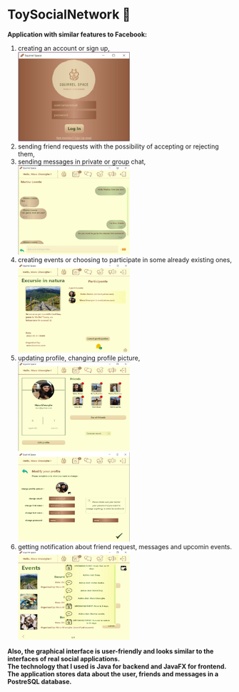 # ToySocialNetwork 📱
**Application with similar features to Facebook: <br>**
1. creating an account or sign up, <br> <img src="https://github.com/maraGheorghe/ToySocialNetwork/blob/master/appPicturesDemo/login.jpeg?raw=true" width=250px height=200px>
2. sending friend requests with the possibility of accepting or rejecting them, 
3. sending messages in private or group chat, <br> <img src="https://github.com/maraGheorghe/ToySocialNetwork/blob/master/appPicturesDemo/chat.jpeg?raw=true" width=250px height=200px>
4. creating events or choosing to participate in some already existing ones, <br> <img src="https://github.com/maraGheorghe/ToySocialNetwork/blob/master/appPicturesDemo/event.jpeg?raw=true" width=250px height=200px>
5. updating profile, changing profile picture, <br> <img src="https://github.com/maraGheorghe/ToySocialNetwork/blob/master/appPicturesDemo/profile.jpeg?raw=true" width=250px height=200px> <img src="https://github.com/maraGheorghe/ToySocialNetwork/blob/master/appPicturesDemo/editProfile.jpeg?raw=true" width=250px height=200px>
6. getting notification about friend request, messages and upcomin events. <br> <img src="https://github.com/maraGheorghe/ToySocialNetwork/blob/master/appPicturesDemo/notification.jpeg?raw=true" width=250px height=200px>

**Also, the graphical interface is user-friendly and looks similar to the interfaces of real social applications. <br>
The technology that I used is Java for backend and JavaFX for frontend. <br>
The application stores data about the user, friends and messages in a PostreSQL database. <br>**
